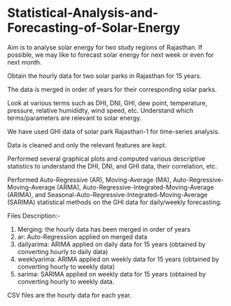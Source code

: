 # Statistical-Analysis-and-Forecasting-of-Solar-Energy
Aim is to analyse solar energy for two study regions of Rajasthan. If possible, we may like to forecast solar energy for next week or even for next month.

Obtain the hourly data for two solar parks in Rajasthan for 15 years.

The data is merged in order of years for their corresponding solar parks.

Look at various terms such as DHI, DNI, GHI, dew point, temperature, pressure, relative humididty, wind speed, etc. Understand which terms/parameters are relevant to solar energy.

We have used GHI data of solar park Rajasthan-1 for time-series analysis.

Data is cleaned and only the relevant features are kept.

Performed several graphical plots and computed various descriptive statistics to understand the DHI, DNI, and GHI data, their correlation, etc.

Performed Auto-Regressive (AR), Moving-Average (MA), Auto-Regressive-Moving-Average (ARMA), Auto-Regressive-Integrated-Moving-Average (ARIMA), and Seasonal-Auto-Regressive-Integrated-Moving-Average (SARIMA) statistical methods on the GHI data for daily/weekly forecasting.

Files Description:-
1) Merging: the hourly data has been merged in order of years
2) ar: Auto-Regressiion applied on merged data
3) dailyarima: ARIMA applied on daily data for 15 years (obtained by converting hourly to daily data)
4) weeklyarima: ARIMA applied on weekly data for 15 years (obtained by converting hourly to weekly data)
5) sarima: SARIMA applied on weekly data for 15 years (obtained by converting hourly to weekly data.

CSV files are the hourly data for each year.
